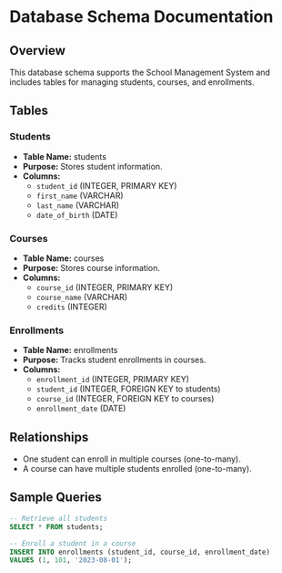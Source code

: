 # Database Schema Documentation

## Overview
This database schema supports the School Management System and includes tables for managing students, courses, and enrollments.

## Tables

### Students
- **Table Name:** students
- **Purpose:** Stores student information.
- **Columns:**
  - `student_id` (INTEGER, PRIMARY KEY)
  - `first_name` (VARCHAR)
  - `last_name` (VARCHAR)
  - `date_of_birth` (DATE)

### Courses
- **Table Name:** courses
- **Purpose:** Stores course information.
- **Columns:**
  - `course_id` (INTEGER, PRIMARY KEY)
  - `course_name` (VARCHAR)
  - `credits` (INTEGER)

### Enrollments
- **Table Name:** enrollments
- **Purpose:** Tracks student enrollments in courses.
- **Columns:**
  - `enrollment_id` (INTEGER, PRIMARY KEY)
  - `student_id` (INTEGER, FOREIGN KEY to students)
  - `course_id` (INTEGER, FOREIGN KEY to courses)
  - `enrollment_date` (DATE)

## Relationships
- One student can enroll in multiple courses (one-to-many).
- A course can have multiple students enrolled (one-to-many).

## Sample Queries
```sql
-- Retrieve all students
SELECT * FROM students;

-- Enroll a student in a course
INSERT INTO enrollments (student_id, course_id, enrollment_date)
VALUES (1, 101, '2023-08-01');